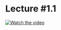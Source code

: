 # Lecture #1.1

[![Watch the video](https://img.youtube.com/vi/LOV_BwQfOqI/0.jpg)](https://www.youtube.com/watch?v=LOV_BwQfOqI&list=PLoROMvodv4rPzLcXBhbCFt8ahPrQGFSmN&index=2)
